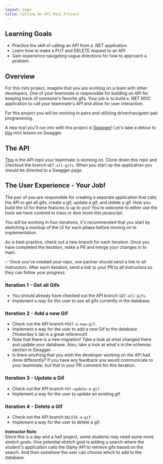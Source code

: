 ```yaml
---
layout: page
title: Calling An API Mini Project
---
```


## Learning Goals
* Practice the skill of calling an API from a .NET application
* Learn how to make a PUT and DELETE request to an API
* Gain experience navigating vague directions for how to approach a problem

## Overview

For this mini project, imagine that you are working on a team with other developers. One of your teammate is responsible for building an API for keeping track of someone's favorite gifs. Your job is to build a .NET MVC application to call your teammate's API and allow for user interaction.

For this project you will be working in pairs and utilizing driver/navigator pair programming.

A new tool you'll run into with this project is [Swagger](https://swagger.io/)! Let's take a detour to [this](../lessons/Week4/Swagger) mini lesson on Swagger.

## The API

[This](https://github.com/turingschool-examples/GifTracker) is the API repo your teammate is working on. Clone down this repo and checkout the branch `GET-all-gifs`. When you start up the application you should be directed to a Swagger page.

## The User Experience - Your Job!

The pair of you are responsible for creating a separate application that calls the API to get all gifs, create a gif, update a gif, and delete a gif. How you build the UI for these features is up to you! You're welcome to either use the tools we have covered in class or dive more into javascript.

You will be working in four iterations, it's recommended that you start by sketching a mockup of the UI for each phase before moving on to implementation. 

As is best practice, check out a new branch for each iteration. Once you have completed the iteration, make a PR and merge your changes in to main.

✅ Once you've created your repo, one partner should send a link to all instructors. After each iteration, send a link to your PR to all instructors so they can follow your progress.

### Iteration 1 - Get all Gifs
* You should already have checked out the API branch `GET-all-gifs`.
* Implement a way for the user to see all gifs currently in the database.

### Iteration 2 - Add a new Gif
* Check out the API branch `POST-a-new-gif`.
* Implement a way for the user to add a new Gif to the database (Yesterday's lab is a great reference!)
* Note that there is a new migration! Take a look at what changed there and update your database. Also, take a look at what's in the schemas section in Swagger.
* Is there anything that you wish the developer working on the API had done differently? If you have any feedback you would communicate to your teammate, but that in your PR comment for this iteration.

### Iteration 3 - Update a Gif
* Check out the API branch `PUT-update-a-gif`.
* Implement a way for the user to update an existing gif.

### Iteration 4 - Delete a Gif
* Check out the API branch `DELETE-a-gif`.
* Implement a way for the user to delete a gif.

<aside class="instructor-notes" markdown="1">
    <p><strong>Instructor Note</strong><br>
    Since this is a day and a half project, some students may need some more stretch goals. One potential stretch goal is adding a search where the student's application calls the Giphy API to retrieve gifs based on the search. And then somehow the user can choose which to add to the database. </p>
</aside>
